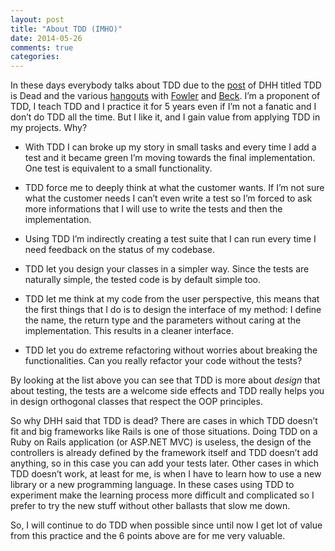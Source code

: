 ```yaml
---
layout: post
title: "About TDD (IMHO)"
date: 2014-05-26
comments: true
categories:
---
```


In these days everybody talks about TDD due to the [post](http://david.heinemeierhansson.com/2014/tdd-is-dead-long-live-testing.html) of DHH titled TDD is Dead and the various [hangouts](https://www.youtube.com/watch?v=z9quxZsLcfo) with [Fowler](http://martinfowler.com/) and [Beck](https://twitter.com/KentBeck).
I’m a proponent of TDD, I teach TDD and I practice it for 5 years even if I’m not a fanatic and I don’t do TDD all the time. But I like it, and I gain value from applying TDD in my projects.
Why?

- With TDD I can broke up my story in small tasks and every time I add a test and it became green I’m moving towards the final implementation. One test is equivalent to a small functionality. 

- TDD force me to deeply think at what the customer wants. If I’m not sure what the customer needs I can’t even write a test so I’m forced to ask more informations that I will use to write the tests and then the implementation.

- Using TDD I’m indirectly creating a test suite that I can run every time I need feedback on the status of my codebase.

- TDD let you design your classes in a simpler way. Since the tests are naturally simple, the tested code is by default simple too.

- TDD let me think at my code from the user perspective, this means that the first things that I do is to design the interface of my method: I define the name, the return type and the parameters without caring at the implementation. This results in a cleaner interface.

- TDD let you do extreme refactoring without worries about breaking the functionalities. Can you really refactor your code without the tests?


By looking at the list above you can see that TDD is more about *design* that about testing, the tests are a welcome side effects and TDD really helps you in design orthogonal classes that respect the OOP principles.

So why DHH said that TDD is dead?
There are cases in which TDD doesn’t fit and big frameworks like Rails is one of those situations.
Doing TDD on a Ruby on Rails application (or ASP.NET MVC) is useless, the design of the controllers is already defined by the framework itself and TDD doesn’t add anything, so in this case you can add your tests later.
Other cases in which TDD doesn’t work, at least for me, is when I have to learn how to use a new library or a new programming language. In these cases using TDD to experiment make the learning process more difficult and complicated so I prefer to try the new stuff without other ballasts that slow me down.


So, I will continue to do TDD when possible since until now I get lot of value from this practice and the 6 points above are for me very valuable.